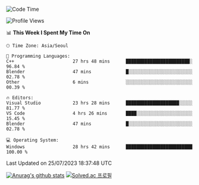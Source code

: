 <!--START_SECTION:waka-->
![Code Time](http://img.shields.io/badge/Code%20Time-441%20hrs%2053%20mins-blue)

![Profile Views](http://img.shields.io/badge/Profile%20Views-0-blue)

📊 **This Week I Spent My Time On** 

```text
🕑︎ Time Zone: Asia/Seoul

💬 Programming Languages: 
C++                      27 hrs 48 mins      ████████████████████████░   96.84 % 
Blender                  47 mins             █░░░░░░░░░░░░░░░░░░░░░░░░   02.78 % 
Other                    6 mins              ░░░░░░░░░░░░░░░░░░░░░░░░░   00.39 % 

🔥 Editors: 
Visual Studio            23 hrs 28 mins      ████████████████████░░░░░   81.77 % 
VS Code                  4 hrs 26 mins       ████░░░░░░░░░░░░░░░░░░░░░   15.45 % 
Blender                  47 mins             █░░░░░░░░░░░░░░░░░░░░░░░░   02.78 % 

💻 Operating System: 
Windows                  28 hrs 42 mins      █████████████████████████   100.00 % 
```


 Last Updated on 25/07/2023 18:37:48 UTC
<!--END_SECTION:waka-->
[![Anurag's github stats](https://github-readme-stats.vercel.app/api?username=heosumin518)](https://github.com/anuraghazra/github-readme-stats)
[![Solved.ac
프로필](http://mazassumnida.wtf/api/v2/generate_badge?boj=heosumin)](https://solved.ac/heosumin)

